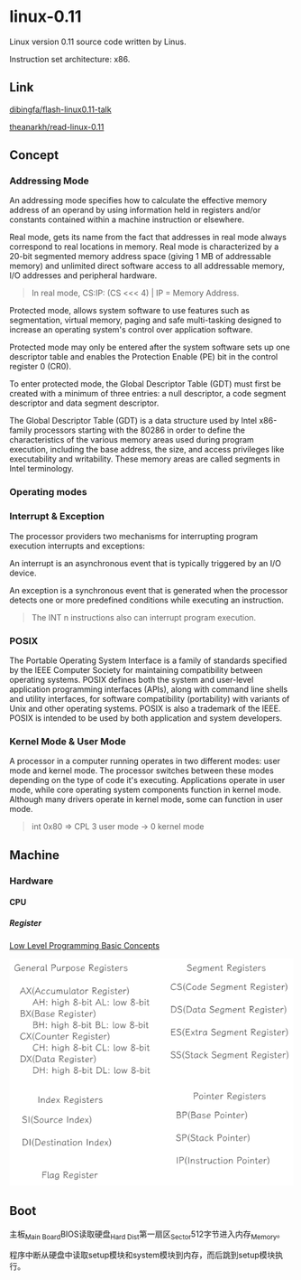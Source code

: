 # linux-0.11

Linux version 0.11 source code written by Linus.

Instruction set architecture: x86.

## Link

[dibingfa/flash-linux0.11-talk](https://github.com/dibingfa/flash-linux0.11-talk)

[theanarkh/read-linux-0.11](https://github.com/theanarkh/read-linux-0.11)


## Concept

### Addressing Mode

An addressing mode specifies how to calculate the effective memory address of an operand by using information held in registers and/or constants contained within a machine instruction or elsewhere.

Real mode, gets its name from the fact that addresses in real mode always correspond to real locations in memory. Real mode is characterized by a 20-bit segmented memory address space (giving 1 MB of addressable memory) and unlimited direct software access to all addressable memory, I/O addresses and peripheral hardware.

> In real mode, CS:IP: (CS <<< 4) | IP = Memory Address. 

Protected mode, allows system software to use features such as segmentation, virtual memory, paging and safe multi-tasking designed to increase an operating system's control over application software.

Protected mode may only be entered after the system software sets up one descriptor table and enables the Protection Enable (PE) bit in the control register 0 (CR0).

To enter protected mode, the Global Descriptor Table (GDT) must first be created with a minimum of three entries: a null descriptor, a code segment descriptor and data segment descriptor.

The Global Descriptor Table (GDT) is a data structure used by Intel x86-family processors starting with the 80286 in order to define the characteristics of the various memory areas used during program execution, including the base address, the size, and access privileges like executability and writability. These memory areas are called segments in Intel terminology.

### Operating modes

### Interrupt & Exception

The processor providers two mechanisms for interrupting program execution interrupts and exceptions:

An interrupt is an asynchronous event that is typically triggered by an I/O device.

An exception is a synchronous event that is generated when the processor detects one or more predefined conditions while executing an instruction.

> The INT n instructions also can interrupt program execution.

### POSIX

The Portable Operating System Interface is a family of standards specified by the IEEE Computer Society for maintaining compatibility between operating systems. POSIX defines both the system and user-level application programming interfaces (APIs), along with command line shells and utility interfaces, for software compatibility (portability) with variants of Unix and other operating systems. POSIX is also a trademark of the IEEE. POSIX is intended to be used by both application and system developers.

### Kernel Mode & User Mode

A processor in a computer running operates in two different modes: user mode and kernel mode. The processor switches between these modes depending on the type of code it's executing. Applications operate in user mode, while core operating system components function in kernel mode. Although many drivers operate in kernel mode, some can function in user mode.

> int 0x80 => CPL 3 user mode -> 0 kernel mode 

## Machine

### Hardware

#### CPU

##### Register

[Low Level Programming Basic Concepts](https://www.baskent.edu.tr/~tkaracay/etudio/ders/prg/pascal/PasHTM2/pas/lowlevel.html)

![Registers](./picture/registers.png)

## Boot

主板<sub>Main Board</sub>BIOS读取硬盘<sub>Hard Dist</sub>第一扇区<sub>Sector</sub>512字节进入内存<sub>Memory</sub>。

程序中断从硬盘中读取setup模块和system模块到内存，而后跳到setup模块执行。